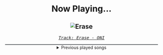 <div align="center"> 
<h1>Now Playing...</h1>

![Erase](https://i.scdn.co/image/ab67616d00001e02f252ace28ef3dc0061ea4269)
--
_<samp><a href="https://open.spotify.com/track/4tiR5IBGNvKknN7qaKyze6">Track: Erase - ONI</a></samp>_

<div style="border: 1px #4B5054 solid"></div>
<details>
  <summary>
    Previous played songs
  </summary>
  <table>
    <thead>
      <tr>
        <th>
          Artist
        </th>
        <th>
          Song
        </th>
        <th>
          Link
        </th>
      </tr>
    </thead>
    <tbody>
      <tr><td>ONI</td><td>Erase</td><td><a href="https://open.spotify.com/track/4tiR5IBGNvKknN7qaKyze6">https://open.spotify.com/track/4tiR5IBGNvKknN7qaKyze6</a></td></tr><tr><td>Memphis May Fire</td><td>Necessary Evil</td><td><a href="https://open.spotify.com/track/2RbbGp13k1k7z80t8JYbjA">https://open.spotify.com/track/2RbbGp13k1k7z80t8JYbjA</a></td></tr><tr><td>Foreword</td><td>The Art of Burning Bridges</td><td><a href="https://open.spotify.com/track/1g1QkyP3u80vbePbuv5eki">https://open.spotify.com/track/1g1QkyP3u80vbePbuv5eki</a></td></tr><tr><td>The Unguided</td><td>Kilonova</td><td><a href="https://open.spotify.com/track/0pu5h8JSXr3ozBgYjQjzIB">https://open.spotify.com/track/0pu5h8JSXr3ozBgYjQjzIB</a></td></tr><tr><td>Solence</td><td>Who You Gonna Call? (Solence)</td><td><a href="https://open.spotify.com/track/5WQab4QC0iSDiRPzPYtMt4">https://open.spotify.com/track/5WQab4QC0iSDiRPzPYtMt4</a></td></tr><tr><td>Dynazty</td><td>Game of Faces</td><td><a href="https://open.spotify.com/track/3El9C7qxz6lXWHGCPpYgkZ">https://open.spotify.com/track/3El9C7qxz6lXWHGCPpYgkZ</a></td></tr><tr><td>Epica</td><td>Arcana</td><td><a href="https://open.spotify.com/track/6J1WJENkhN6pNk9mSo9CPN">https://open.spotify.com/track/6J1WJENkhN6pNk9mSo9CPN</a></td></tr><tr><td>NOVELISTS</td><td>Coda</td><td><a href="https://open.spotify.com/track/3GINjFLCrsfWidqRGoXnOk">https://open.spotify.com/track/3GINjFLCrsfWidqRGoXnOk</a></td></tr><tr><td>Sān-Z</td><td>虚拟杀机</td><td><a href="https://open.spotify.com/track/7CtcNqWHzk4jySgckrHGlI">https://open.spotify.com/track/7CtcNqWHzk4jySgckrHGlI</a></td></tr><tr><td>BLVDS</td><td>Two Sides</td><td><a href="https://open.spotify.com/track/2I6PZMPrK4w4bkDBfbSmsj">https://open.spotify.com/track/2I6PZMPrK4w4bkDBfbSmsj</a></td></tr><tr><td>The Browning</td><td>Blue (Da Ba Dee)</td><td><a href="https://open.spotify.com/track/0A1spWEYSPEa21qq4QZYKL">https://open.spotify.com/track/0A1spWEYSPEa21qq4QZYKL</a></td></tr><tr><td>Jinjer</td><td>Duél</td><td><a href="https://open.spotify.com/track/71X2JVYR4k6iZvdDByQL6w">https://open.spotify.com/track/71X2JVYR4k6iZvdDByQL6w</a></td></tr><tr><td>Not Enough Space</td><td>Primitive</td><td><a href="https://open.spotify.com/track/2SX4gdq9gtUEFy0spAXwfm">https://open.spotify.com/track/2SX4gdq9gtUEFy0spAXwfm</a></td></tr><tr><td>Not Enough Space</td><td>Solace In Silence</td><td><a href="https://open.spotify.com/track/7iPMmMz3b54nslPvGmE4ou">https://open.spotify.com/track/7iPMmMz3b54nslPvGmE4ou</a></td></tr><tr><td>Unprocessed</td><td>Snowlover</td><td><a href="https://open.spotify.com/track/4VnfGYHaTRDEO4Udn3f8C1">https://open.spotify.com/track/4VnfGYHaTRDEO4Udn3f8C1</a></td></tr><tr><td>THE DEFECT</td><td>IMMORTAL</td><td><a href="https://open.spotify.com/track/2SKoNK5yhm0s3VKC3oxZro">https://open.spotify.com/track/2SKoNK5yhm0s3VKC3oxZro</a></td></tr><tr><td>THE DEFECT</td><td>IMMORTAL</td><td><a href="https://open.spotify.com/track/2SKoNK5yhm0s3VKC3oxZro">https://open.spotify.com/track/2SKoNK5yhm0s3VKC3oxZro</a></td></tr><tr><td>THE DEFECT</td><td>IMMORTAL</td><td><a href="https://open.spotify.com/track/2SKoNK5yhm0s3VKC3oxZro">https://open.spotify.com/track/2SKoNK5yhm0s3VKC3oxZro</a></td></tr><tr><td>THE DEFECT</td><td>IMMORTAL</td><td><a href="https://open.spotify.com/track/2SKoNK5yhm0s3VKC3oxZro">https://open.spotify.com/track/2SKoNK5yhm0s3VKC3oxZro</a></td></tr><tr><td>THE DEFECT</td><td>IMMORTAL</td><td><a href="https://open.spotify.com/track/2SKoNK5yhm0s3VKC3oxZro">https://open.spotify.com/track/2SKoNK5yhm0s3VKC3oxZro</a></td></tr>
    </tbody>
  </table>
</details>

</div>
